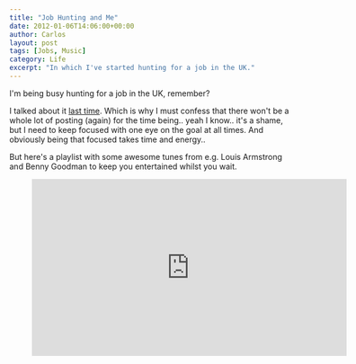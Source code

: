 ```yaml
---
title: "Job Hunting and Me"
date: 2012-01-06T14:06:00+00:00
author: Carlos
layout: post
tags: [Jobs, Music]
category: Life
excerpt: "In which I've started hunting for a job in the UK."
---
```

I'm being busy hunting for a job in the UK, remember?

I talked about it [last time](/blog/come-take-me). Which is why I must confess that there won't be a whole lot of posting (again) for the time being.. yeah I know.. it's a shame, but I need to keep focused with one eye on the goal at all times. And obviously being that focused takes time and energy..

But here's a playlist with some awesome tunes from e.g. Louis Armstrong and Benny Goodman to keep you entertained whilst you wait.

<figure class="media-video">
    <iframe width="560" height="315" src="https://www.youtube.com/embed/R-xzfwDAn1I?list=PL7FF54088585F2166" frameborder="0" allowfullscreen></iframe>
</figure>